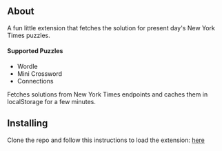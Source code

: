 ## About
A fun little extension that fetches the solution for present day's New York Times puzzles.
#### Supported Puzzles
- Wordle
- Mini Crossword
- Connections

Fetches solutions from New York Times endpoints and caches them in localStorage for a few minutes.

## Installing
Clone the repo and follow this instructions to load the extension: [here](https://developer.chrome.com/docs/extensions/get-started/tutorial/hello-world#load-unpacked)
